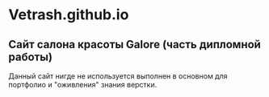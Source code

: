 # Vetrash.github.io

## Сайт салона красоты Galore (часть дипломной работы)
Данный сайт нигде не используется выполнен в основном для портфолио и "оживления" знания верстки.
